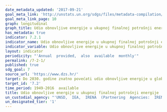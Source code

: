 ```yaml
---
date_metadata_updated: '2017-09-21'
goal_meta_link: 'http://unstats.un.org/sdgs/files/metadata-compilation/Metadata-Goal-7.pdf'
goal_meta_link_page: 10
graph: longitudinal
graph_title: Udio obnovljive energije u ukupnoj finalnoj potrošnji energije
has_metadata: true
indicator: 7.2.1
indicator_name: Udio obnovljive energije u ukupnoj finalnoj potrošnji energije
indicator_variable: Udio obnovljive energije u ukupnoj finalnoj potrošnji energije
layout: indicator
periodicity: "'Annual  provided,  also  available  monthly'"
permalink: /7-2-1/
published: true
sdg_goal: 7
source_url: 'https://www.dzs.hr/'
target: Do 2030. godine znatno povećati udio obnovljive energije u globalnom energetskom miksu
target_id: '7.2'
time_period: 1949-2016  available
title: Udio obnovljive energije u ukupnoj finalnoj potrošnji energije
un_custodial_agency: "'UNSD,  IEA,  IRENA  (Partnering  Agencies:  IRENA,  Wold  Bank,  UN  Energy)'"
un_designated_tier: '1'
---
```

